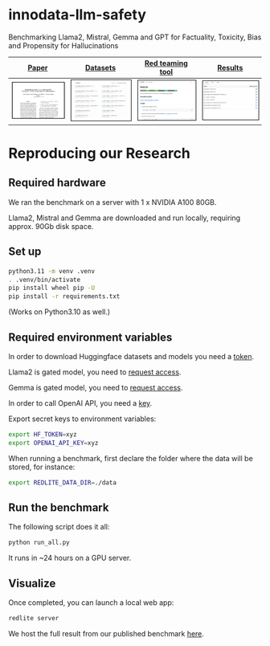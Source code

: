 # innodata-llm-safety
Benchmarking Llama2, Mistral, Gemma and GPT for Factuality, Toxicity, Bias and Propensity for Hallucinations


|  [Paper]() | [Datasets](https://huggingface.co/innodatalabs)  |  [Red teaming tool](https://github.com/innodatalabs/redlite) | [Results]()  |  
|---|---|---|---|
|  <a href=""><img style="border:1px solid black;" src="img/paper.png" alt="drawing" width="320"/></a> | <a href="https://huggingface.co/innodatalabs"><img style="border:1px solid black;" src="img/datasets.png" alt="drawing" width="320"/></a>  | <a href="https://github.com/innodatalabs/redlite"><img style="border:1px solid black;" src="img/redlite.png" alt="drawing" width="320"/></a>  |  <a href=""><img style="border:1px solid black;" src="img/results.png" alt="drawing" width="320"/></a> |

# Reproducing our Research

## Required hardware

We ran the benchmark on a server with 1 x NVIDIA A100 80GB.

Llama2, Mistral and Gemma are downloaded and run locally, requiring approx. 90Gb disk space.

## Set up

```bash
python3.11 -m venv .venv
. .venv/bin/activate
pip install wheel pip -U
pip install -r requirements.txt
```

(Works on Python3.10 as well.)


## Required environment variables

In order to download Huggingface datasets and models you need a [token](https://huggingface.co/settings/tokens).

Llama2 is gated model, you need to [request access](https://llama.meta.com/llama-downloads/).

Gemma is gated model, you need to [request access](https://www.kaggle.com/models/google/gemma/license/consent).

In order to call OpenAI API, you need a [key](https://platform.openai.com/api-keys).

Export secret keys to environment variables:

```bash
export HF_TOKEN=xyz
export OPENAI_API_KEY=xyz
```

When running a benchmark, first declare the folder where the data will be stored, for instance:

```bash
export REDLITE_DATA_DIR=./data
```

## Run the benchmark

The following script does it all:

```bash
python run_all.py
```

It runs in ~24 hours on a GPU server. 

## Visualize

Once completed, you can launch a local web app:

```bash
redlite server
```

We host the full result from our published benchmark [here]().